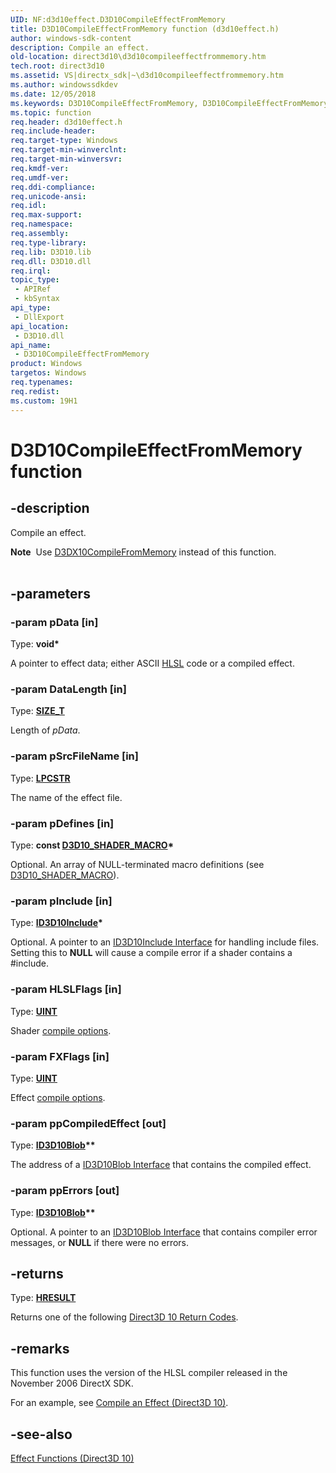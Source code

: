 ```yaml
---
UID: NF:d3d10effect.D3D10CompileEffectFromMemory
title: D3D10CompileEffectFromMemory function (d3d10effect.h)
author: windows-sdk-content
description: Compile an effect.
old-location: direct3d10\d3d10compileeffectfrommemory.htm
tech.root: direct3d10
ms.assetid: VS|directx_sdk|~\d3d10compileeffectfrommemory.htm
ms.author: windowssdkdev
ms.date: 12/05/2018
ms.keywords: D3D10CompileEffectFromMemory, D3D10CompileEffectFromMemory function [Direct3D 10], a15fb616-366d-0a19-dbf6-a1e603c6c9db, d3d10effect/D3D10CompileEffectFromMemory, direct3d10.d3d10compileeffectfrommemory
ms.topic: function
req.header: d3d10effect.h
req.include-header: 
req.target-type: Windows
req.target-min-winverclnt: 
req.target-min-winversvr: 
req.kmdf-ver: 
req.umdf-ver: 
req.ddi-compliance: 
req.unicode-ansi: 
req.idl: 
req.max-support: 
req.namespace: 
req.assembly: 
req.type-library: 
req.lib: D3D10.lib
req.dll: D3D10.dll
req.irql: 
topic_type:
 - APIRef
 - kbSyntax
api_type:
 - DllExport
api_location:
 - D3D10.dll
api_name:
 - D3D10CompileEffectFromMemory
product: Windows
targetos: Windows
req.typenames: 
req.redist: 
ms.custom: 19H1
---
```


# D3D10CompileEffectFromMemory function


## -description


Compile an effect.

<div class="alert"><b>Note</b>  Use <a href="https://docs.microsoft.com/windows/desktop/direct3d10/d3dx10compilefrommemory">D3DX10CompileFromMemory</a> instead of this function.</div><div> </div>

## -parameters




### -param pData [in]

Type: <b>void*</b>

A pointer to effect data; either ASCII <a href="https://docs.microsoft.com/windows/desktop/direct3dhlsl/dx-graphics-hlsl-reference">HLSL</a> code or a compiled effect.


### -param DataLength [in]

Type: <b><a href="https://docs.microsoft.com/windows/desktop/WinProg/windows-data-types">SIZE_T</a></b>

Length of <i>pData</i>.


### -param pSrcFileName [in]

Type: <b><a href="https://docs.microsoft.com/windows/desktop/WinProg/windows-data-types">LPCSTR</a></b>

The name of the effect file.


### -param pDefines [in]

Type: <b>const <a href="https://docs.microsoft.com/windows/desktop/api/d3dcommon/ns-d3dcommon-_d3d_shader_macro">D3D10_SHADER_MACRO</a>*</b>

Optional. An array of NULL-terminated macro definitions (see <a href="https://docs.microsoft.com/windows/desktop/api/d3dcommon/ns-d3dcommon-_d3d_shader_macro">D3D10_SHADER_MACRO</a>).


### -param pInclude [in]

Type: <b><a href="https://docs.microsoft.com/previous-versions/windows/desktop/legacy/bb173775(v=vs.85)">ID3D10Include</a>*</b>

Optional. A pointer to an <a href="https://docs.microsoft.com/previous-versions/windows/desktop/legacy/bb173775(v=vs.85)">ID3D10Include Interface</a> for handling include files. Setting this to <b>NULL</b> will cause a compile error if a shader contains a #include.


### -param HLSLFlags [in]

Type: <b><a href="https://docs.microsoft.com/windows/desktop/WinProg/windows-data-types">UINT</a></b>

Shader <a href="https://docs.microsoft.com/windows/desktop/direct3d10/d3d10-shader">compile options</a>.


### -param FXFlags [in]

Type: <b><a href="https://docs.microsoft.com/windows/desktop/WinProg/windows-data-types">UINT</a></b>

Effect <a href="https://docs.microsoft.com/windows/desktop/direct3d10/d3d10-graphics-reference-effect-constants">compile options</a>.


### -param ppCompiledEffect [out]

Type: <b><a href="https://docs.microsoft.com/windows/desktop/api/d3dcommon/nn-d3dcommon-id3d10blob">ID3D10Blob</a>**</b>

The address of a <a href="https://docs.microsoft.com/windows/desktop/api/d3dcommon/nn-d3dcommon-id3d10blob">ID3D10Blob Interface</a> that contains the compiled effect.


### -param ppErrors [out]

Type: <b><a href="https://docs.microsoft.com/windows/desktop/api/d3dcommon/nn-d3dcommon-id3d10blob">ID3D10Blob</a>**</b>

Optional. A pointer to an <a href="https://docs.microsoft.com/windows/desktop/api/d3dcommon/nn-d3dcommon-id3d10blob">ID3D10Blob Interface</a> that contains compiler error messages, or <b>NULL</b> if there were no errors.


## -returns



Type: <b><a href="https://docs.microsoft.com/previous-versions/windows/desktop/legacy/hh437604(v=vs.85)">HRESULT</a></b>

Returns one of the following <a href="https://docs.microsoft.com/windows/desktop/direct3d10/d3d10-graphics-reference-returnvalues">Direct3D 10 Return Codes</a>.




## -remarks



This function uses the version of the HLSL compiler released in the November 2006 DirectX SDK.

For an example, see <a href="https://docs.microsoft.com/windows/desktop/direct3d10/d3d10-graphics-programming-guide-effects-compile">Compile an Effect (Direct3D 10)</a>.




## -see-also




<a href="https://docs.microsoft.com/windows/desktop/direct3d10/d3d10-graphics-reference-effect-functions">Effect Functions (Direct3D 10)</a>
 

 

